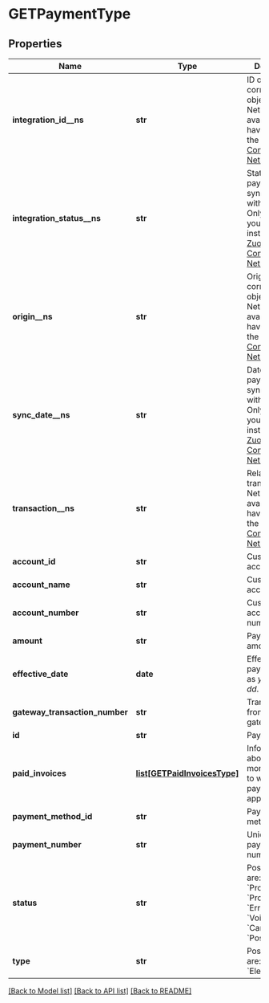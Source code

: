 # GETPaymentType

## Properties
Name | Type | Description | Notes
------------ | ------------- | ------------- | -------------
**integration_id__ns** | **str** | ID of the corresponding object in NetSuite. Only available if you have installed the [Zuora Connector for NetSuite](https://www.zuora.com/connect/app/?appId&#x3D;265).  | [optional] 
**integration_status__ns** | **str** | Status of the payment&#39;s synchronization with NetSuite. Only available if you have installed the [Zuora Connector for NetSuite](https://www.zuora.com/connect/app/?appId&#x3D;265).  | [optional] 
**origin__ns** | **str** | Origin of the corresponding object in NetSuite. Only available if you have installed the [Zuora Connector for NetSuite](https://www.zuora.com/connect/app/?appId&#x3D;265).  | [optional] 
**sync_date__ns** | **str** | Date when the payment was synchronized with NetSuite. Only available if you have installed the [Zuora Connector for NetSuite](https://www.zuora.com/connect/app/?appId&#x3D;265).  | [optional] 
**transaction__ns** | **str** | Related transaction in NetSuite. Only available if you have installed the [Zuora Connector for NetSuite](https://www.zuora.com/connect/app/?appId&#x3D;265).  | [optional] 
**account_id** | **str** | Customer account ID.  | [optional] 
**account_name** | **str** | Customer account name.  | [optional] 
**account_number** | **str** | Customer account number.  | [optional] 
**amount** | **str** | Payment amount.  | [optional] 
**effective_date** | **date** | Effective payment date as _yyyy-mm-dd_.  | [optional] 
**gateway_transaction_number** | **str** | Transaction ID from payment gateway.  | [optional] 
**id** | **str** | PaymentID.  | [optional] 
**paid_invoices** | [**list[GETPaidInvoicesType]**](GETPaidInvoicesType.md) | Information about one or more invoices to which this payment was applied:  | [optional] 
**payment_method_id** | **str** | Payment method.  | [optional] 
**payment_number** | **str** | Unique payment number.  | [optional] 
**status** | **str** | Possible values are: &#x60;Draft&#x60;, &#x60;Processing&#x60;, &#x60;Processed&#x60;, &#x60;Error&#x60;, &#x60;Voided&#x60;, &#x60;Canceled&#x60;, &#x60;Posted.  | [optional] 
**type** | **str** | Possible values are: &#x60;External&#x60;, &#x60;Electronic&#x60;.  | [optional] 

[[Back to Model list]](../README.md#documentation-for-models) [[Back to API list]](../README.md#documentation-for-api-endpoints) [[Back to README]](../README.md)



